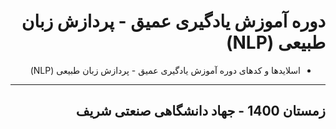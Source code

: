 <div dir="rtl">

#  دوره آموزش یادگیری عمیق - پردازش زبان طبیعی (NLP)
- اسلایدها و کدهای دوره آموزش یادگیری عمیق - پردازش زبان طبیعی (NLP) 

<hr class="rounded">

## زمستان 1400 - جهاد دانشگاهی صنعتی شریف


</div>